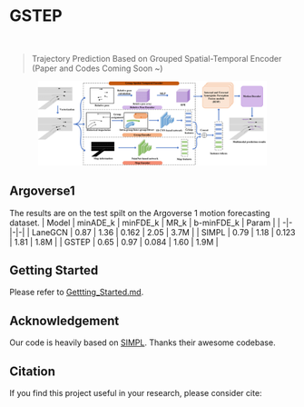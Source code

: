 # GSTEP
<br/>

> Trajectory Prediction Based on Grouped Spatial-Temporal Encoder (Paper and Codes Coming Soon ~) 

<p align='center'>
<img src="./docs/framework.png" width='80%'/>
</p>

## Argoverse1

The results are  on the test spilt on the Argoverse 1 motion forecasting dataset.
| Model | minADE_k | minFDE_k | MR_k |  b-minFDE_k  |  Param |
| -|-|-|-|
| LaneGCN |  0.87  | 1.36 | 0.162 | 2.05  |  3.7M  |
| SIMPL |  0.79  | 1.18 | 0.123 |  1.81 |  1.8M  |
| GSTEP |  0.65  | 0.97 | 0.084 |  1.60  |  1.9M  |

## Getting Started
Please refer to [Gettting_Started.md](docs/Gettting_Started.md).


## Acknowledgement

Our code is heavily based on [SIMPL](https://github.com/Nicer030/GSTEP/edit/main/). Thanks their awesome codebase.


## Citation

If you find this project useful in your research, please consider cite:
```

```
